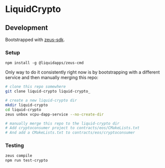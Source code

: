 # LiquidCrypto

## Development

Bootstrapped with [zeus-sdk](https://docs.liquidapps.io/en/stable/developers/zeus-getting-started.html).

### Setup

```
npm install -g @liquidapps/zeus-cmd
```

Only way to do it consistently right now is by bootstrapping with a different service and then manually merging this repo:

```bash
# clone this repo somewhere
git clone liquid-crypto liquid-crypto_

# create a new liquid-crypto dir
mkdir liquid-crypto
cd liquid-crypto
zeus unbox vcpu-dapp-service --no-create-dir

# manually merge this repo to the liquid-crypto dir
# Add cryptoconsumer project to contracts/eos/CMakeLists.txt
# And add a CMakeLists.txt to contracts/eos/cryptoconsumer
```

### Testing

```bash
zeus compile
npm run test-crypto
```
